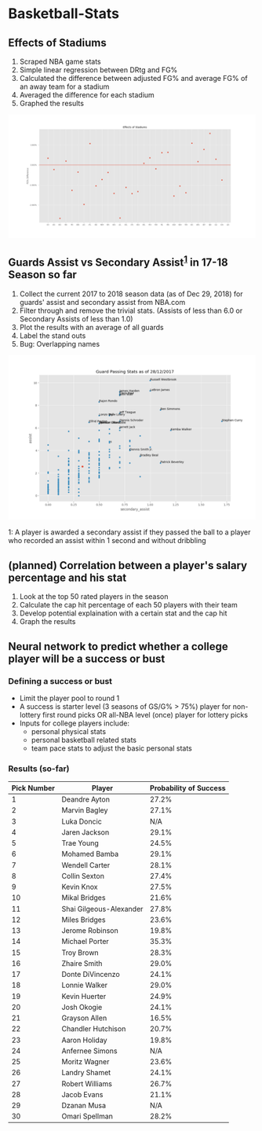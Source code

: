 # Basketball-Stats

## Effects of Stadiums

1. Scraped NBA game stats
2. Simple linear regression between DRtg and FG%
3. Calculated the difference between adjusted FG% and average FG% of an away team for a stadium
4. Averaged the difference for each stadium
5. Graphed the results

![results](https://github.com/paulliwali/Basketball-Stats/blob/master/effects-of-stadiums/results.png)

## Guards Assist vs Secondary Assist<sup>[1](#myfootnote1)</sup> in 17-18 Season so far

1. Collect the current 2017 to 2018 season data (as of Dec 29, 2018) for guards' assist and secondary assist from NBA.com
2. Filter through and remove the trivial stats. (Assists of less than 6.0 or Secondary Assists of less than 1.0)
3. Plot the results with an average of all guards
4. Label the stand outs
5. Bug: Overlapping names

![results](https://github.com/paulliwali/Basketball-Stats/blob/master/assist-vs-secondary-assist/results.png)

<a name="myfootnote1">1</a>: A player is awarded a secondary assist if they passed the ball to a player who recorded an assist within 1 second and without dribbling

## (planned) Correlation between a player's salary percentage and his stat

1. Look at the top 50 rated players in the season
2. Calculate the cap hit percentage of each 50 players with their team
3. Develop potential explaination with a certain stat and the cap hit
4. Graph the results

## Neural network to predict whether a college player will be a success or bust

### Defining a success or bust
- Limit the player pool to round 1
- A success is starter level (3 seasons of GS/G% > 75%) player for non-lottery first round picks OR all-NBA level (once) player for lottery picks
- Inputs for college players include:
    - personal physical stats
    - personal basketball related stats
    - team pace stats to adjust the basic personal stats

### Results (so-far)
|Pick Number | Player  | Probability of Success |
|------------| ------------- | ------------- |
| 1  | Deandre Ayton  | 27.2%  |
| 2  | Marvin Bagley | 27.1%  |
| 3  | Luka Doncic | N/A  |
| 4  | Jaren Jackson  | 29.1%  |
| 5  | Trae Young | 24.5%  |
| 6  | Mohamed Bamba  | 29.1%  |
| 7  | Wendell Carter | 28.1%  |
| 8  | Collin Sexton  | 27.4%  |
| 9  | Kevin Knox | 27.5%  |
| 10 | Mikal Bridges  | 21.6%  |
| 11  | Shai Gilgeous-Alexander  | 27.8%  |
| 12  | Miles Bridges | 23.6%  |
| 13  | Jerome Robinson | 19.8%  |
| 14  | Michael Porter  | 35.3%  |
| 15  | Troy Brown | 28.3%  |
| 16  | Zhaire Smith  | 29.0%  |
| 17  | Donte DiVincenzo | 24.1%  |
| 18  | Lonnie Walker | 29.0%  |
| 19  | Kevin Huerter | 24.9%  |
| 20 | Josh Okogie  | 24.1%  |
| 21  | Grayson Allen  | 16.5%  |
| 22  | Chandler Hutchison | 20.7%  |
| 23  | Aaron Holiday | 19.8%  |
| 24  | Anfernee Simons  | N/A  |
| 25  | Moritz Wagner | 23.6%  |
| 26  | Landry Shamet  | 24.1%  |
| 27  | Robert Williams | 26.7%  |
| 28  | Jacob Evans | 21.1%  |
| 29  | Dzanan Musa | N/A  |
| 30 | Omari Spellman | 28.2%  |
